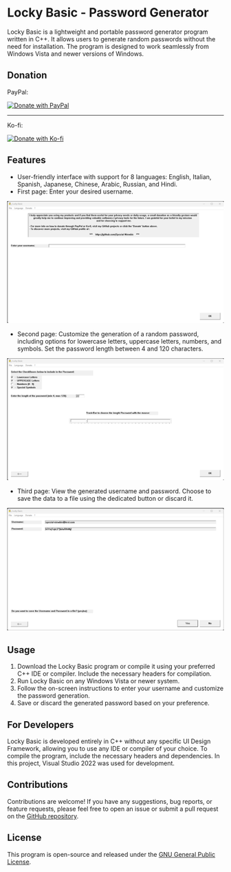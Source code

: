 # Locky Basic - Password Generator

Locky Basic is a lightweight and portable password generator program written in C++. It allows users to generate random passwords without the need for installation. The program is designed to work seamlessly from Windows Vista and newer versions of Windows.

## Donation

PayPal:
 
[![Donate with PayPal](https://www.paypalobjects.com/en_US/i/btn/btn_donateCC_LG.gif)](https://www.paypal.com/paypalme/CrisDonate)

------------------------------------------------------------------------------

Ko-fi:
 
[![Donate with Ko-fi](https://www.ko-fi.com/img/githubbutton_sm.svg)](https://ko-fi.com/special_niewbie)


## Features

- User-friendly interface with support for 8 languages: English, Italian, Spanish, Japanese, Chinese, Arabic, Russian, and Hindi.
- First page: Enter your desired username.
 
![Open Software](./image/First_Page.png)

- Second page: Customize the generation of a random password, including options for lowercase letters, uppercase letters, numbers, and symbols. Set the password length between 4 and 120 characters.
 
![Examples of filled voices](./image/Filled.png)

- Third page: View the generated username and password. Choose to save the data to a file using the dedicated button or discard it.
 
![Save File](./image/Save.png)


## Usage
1. Download the Locky Basic program or compile it using your preferred C++ IDE or compiler. Include the necessary headers for compilation.
2. Run Locky Basic on any Windows Vista or newer system.
3. Follow the on-screen instructions to enter your username and customize the password generation.
4. Save or discard the generated password based on your preference.

## For Developers
Locky Basic is developed entirely in C++ without any specific UI Design Framework, allowing you to use any IDE or compiler of your choice. To compile the program, include the necessary headers and dependencies. In this project, Visual Studio 2022 was used for development.

## Contributions

Contributions are welcome! If you have any suggestions, bug reports, or feature requests, please feel free to open an issue or submit a pull request on the [GitHub repository](https://github.com/Special-Niewbie/Locky-Terminal-64-bit/issues).

## License

This program is open-source and released under the [GNU General Public License](LICENSE).
